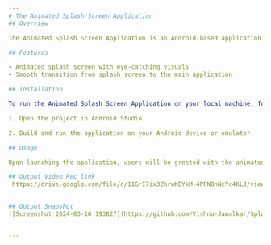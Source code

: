 ```yaml
---
# The Animated Splash Screen Application
## Overview

The Animated Splash Screen Application is an Android-based application developed using Java language. It serves as a welcoming screen for users, providing an engaging animation while the app loads in the background. This README file provides an overview of the project, instructions for setup and installation, as well as details on how to contribute to the development of the application.

## Features

- Animated splash screen with eye-catching visuals
- Smooth transition from splash screen to the main application

## Installation

To run the Animated Splash Screen Application on your local machine, follow these steps:

1. Open the project in Android Studio.

2. Build and run the application on your Android device or emulator.

## Usage

Upon launching the application, users will be greeted with the animated splash screen, which provides a visually appealing introduction to the app. After the splash screen animation completes, users will be directed to the main activity of the application.

## Output Video Rec link
 https://drive.google.com/file/d/11GrI7ix3ZhrwKBYkM-4PFN8nNcYc4KLJ/view?usp=sharing

 
## Output Snapshot
![Screenshot 2024-03-16 193827](https://github.com/Vishnu-Jawalkar/SplashScreenApplication/assets/127928260/9be09561-4abb-45cf-a8ee-dca0a53ddaae)


---
```

